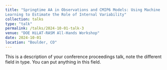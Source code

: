 ```yaml
---
title: "Springtime AA in Observations and CMIP6 Models: Using Machine
Learning to Estimate the Role of Internal Variability"
collection: talks
type: "talk"
permalink: /talks/2024-10-01-talk-3
venue: "DOE HiLAT-RASM All-Hands Workshop"
date: 2024-10-01
location: "Boulder, CO"
---
```


This is a description of your conference proceedings talk, note the different field in type. You can put anything in this field.
